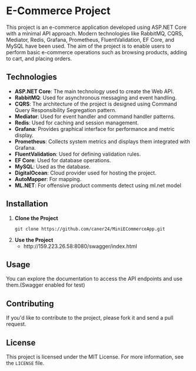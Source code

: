 <!DOCTYPE html>
<html lang="en">
<head>
    <meta charset="UTF-8">
</head>
<body>

# E-Commerce Project

<p>This project is an e-commerce application developed using ASP.NET Core with a minimal API approach. Modern technologies like RabbitMQ, CQRS, Mediator, Redis, Grafana, Prometheus, FluentValidation, EF Core, and MySQL have been used. The aim of the project is to enable users to perform basic e-commerce operations such as browsing products, adding to cart, and placing orders.</p>

## Technologies

<ul>
    <li><strong>ASP.NET Core</strong>: The main technology used to create the Web API.</li>
    <li><strong>RabbitMQ</strong>: Used for asynchronous messaging and event handling.</li>
    <li><strong>CQRS</strong>: The architecture of the project is designed using Command Query Responsibility Segregation pattern.</li>
    <li><strong>Mediator</strong>: Used for event handler and command handler patterns.</li>
    <li><strong>Redis</strong>: Used for caching and session management.</li>
    <li><strong>Grafana</strong>: Provides graphical interface for performance and metric display.</li>
    <li><strong>Prometheus</strong>: Collects system metrics and displays them integrated with Grafana.</li>
    <li><strong>FluentValidation</strong>: Used for defining validation rules.</li>
    <li><strong>EF Core</strong>: Used for database operations.</li>
    <li><strong>MySQL</strong>: Used as the database.</li>
    <li><strong>DigitalOcean</strong>: Cloud provider used for hosting the project.</li>
    <li><strong>AutoMapper</strong>: For mapping.</li>
    <li><strong>ML.NET</strong>: For offensive product comments detect using ml.net model</li>
</ul>

## Installation

<ol>
    <li><strong>Clone the Project</strong>
        <pre><code>git clone https://github.com/caner24/MiniECommerceApp.git</code></pre>
    </li>
    <li><strong>Use the Project</strong>
        <ul>
            <li>http://159.223.26.58:8080/swagger/index.html</li>
        </ul>
    </li>
</ol>

## Usage

<p>You can explore the documentation to access the API endpoints and use them.(Swagger enabled for test)</p>

## Contributing

<p>If you'd like to contribute to the project, please fork it and send a pull request.</p>

## License

<p>This project is licensed under the MIT License. For more information, see the <code>LICENSE</code> file.</p>

</body>
</html>
